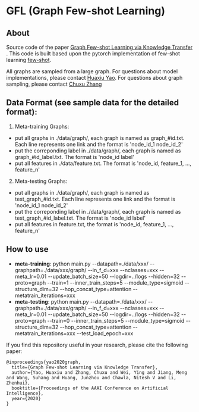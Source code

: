 # GFL (Graph Few-shot Learning)

## About
Source code of the paper [Graph Few-shot Learning via Knowledge Transfer
](https://arxiv.org/abs/1910.03053). This code is built based upon the pytorch implementation of few-shot learning [few-shot](https://github.com/oscarknagg/few-shot).

All graphs are sampled from a large graph. For questions about model implementations, please contact [Huaxiu Yao](mailto:yhx662012@gmail.com). For questions about graph sampling, please contact [Chuxu Zhang](mailto:chuxuzhang@brandeis.edu)

## Data Format (see sample data for the detailed format):
1. Meta-training Graphs: 
- put all graphs in ./data/graph/, each graph is named as graph_#id.txt. Each line represents one link and the format is 'node_id_1 node_id_2'
- put the correponding label in ./data/graph/, each graph is named as graph_#id_label.txt. The format is 'node_id label'
- put all features in ./data/feature.txt. The format is 'node_id, feature_1, ..., feature_n'

2. Meta-testing Graphs: 
- put all graphs in ./data/graph/, each graph is named as test_graph_#id.txt. Each line represents one link and the format is 'node_id_1 node_id_2'
- put the correponding label in ./data/graph/, each graph is named as test_graph_#id_label.txt. The format is 'node_id label'
- put all features in feature.txt, the format is 'node_id, feature_1, ..., feature_n'

## How to use
- **meta-training**: python main.py --datapath=./data/xxx/ --graphpath=./data/xxx/graph/ --in_f_d=xxx --nclasses=xxx --meta_lr=0.01 --update_batch_size=50 --logdir=../logs --hidden=32 --proto=graph --train=1 --inner_train_steps=5 --module_type=sigmoid --structure_dim=32 --hop_concat_type=attention --metatrain_iterations=xxx
- **meta-testing**: python main.py --datapath=./data/xxx/ --graphpath=./data/xxx/graph/ --in_f_d=xxx --nclasses=xxx --meta_lr=0.01 --update_batch_size=50 --logdir=../logs --hidden=32 --proto=graph --train=0 --inner_train_steps=5 --module_type=sigmoid --structure_dim=32 --hop_concat_type=attention --metatrain_iterations=xxx --test_load_epoch=xxx


If you find this repository useful in your research, please cite the following paper:
```
@inproceedings{yao2020graph,
  title={Graph Few-shot Learning via Knowledge Transfer},
  author={Yao, Huaxiu and Zhang, Chuxu and Wei, Ying and Jiang, Meng and Wang, Suhang and Huang, Junzhou and Chawla, Nitesh V and Li, Zhenhui},
  booktitle={Proceedings of the AAAI Conference on Artificial Intelligence},
  year={2020} 
}
```